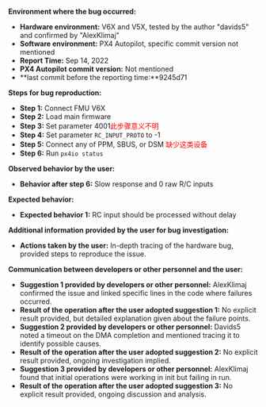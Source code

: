 **Environment where the bug occurred:**

- **Hardware environment:** V6X and V5X, tested by the author "davids5" and confirmed by "AlexKlimaj"
- **Software environment:** PX4 Autopilot, specific commit version not mentioned
- **Report Time:** Sep 14, 2022
- **PX4 Autopilot commit version:** Not mentioned
- **last commit before the reporting time:**9245d71

**Steps for bug reproduction:**

- **Step 1:** Connect FMU V6X
- **Step 2:** Load main firmware
- **Step 3:** Set parameter 4001<font color='red'>此步骤意义不明</font>
- **Step 4:** Set parameter `RC_INPUT_PROTO` to -1
- **Step 5:** Connect any of PPM, SBUS, or DSM <font color='red'>缺少这类设备</font>
- **Step 6:** Run `px4io status`

**Observed behavior by the user:**

- **Behavior after step 6:** Slow response and 0 raw R/C inputs

**Expected behavior:**
- **Expected behavior 1:** RC input should be processed without delay

**Additional information provided by the user for bug investigation:**
- **Actions taken by the user:** In-depth tracing of the hardware bug, provided steps to reproduce the issue.
  

**Communication between developers or other personnel and the user:**

- **Suggestion 1 provided by developers or other personnel:** AlexKlimaj confirmed the issue and linked specific lines in the code where failures occurred.
- **Result of the operation after the user adopted suggestion 1:** No explicit result provided, but detailed explanation given about the failure points.
- **Suggestion 2 provided by developers or other personnel:** Davids5 noted a timeout on the DMA completion and mentioned tracing it to identify possible causes.
- **Result of the operation after the user adopted suggestion 2:** No explicit result provided, ongoing investigation implied.
- **Suggestion 3 provided by developers or other personnel:** AlexKlimaj found that initial operations were working in init but failing in run.
- **Result of the operation after the user adopted suggestion 3:** No explicit result provided, ongoing discussion and analysis.
